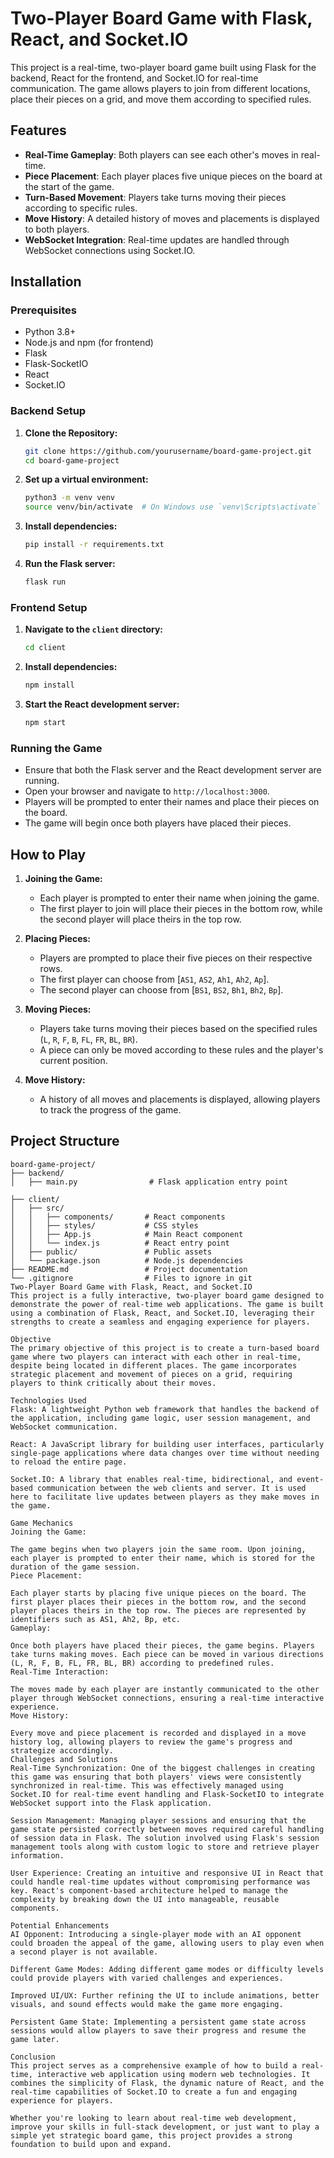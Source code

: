 # Two-Player Board Game with Flask, React, and Socket.IO

This project is a real-time, two-player board game built using Flask for the backend, React for the frontend, and Socket.IO for real-time communication. The game allows players to join from different locations, place their pieces on a grid, and move them according to specified rules.

## Features

- **Real-Time Gameplay**: Both players can see each other's moves in real-time.
- **Piece Placement**: Each player places five unique pieces on the board at the start of the game.
- **Turn-Based Movement**: Players take turns moving their pieces according to specific rules.
- **Move History**: A detailed history of moves and placements is displayed to both players.
- **WebSocket Integration**: Real-time updates are handled through WebSocket connections using Socket.IO.

## Installation

### Prerequisites

- Python 3.8+
- Node.js and npm (for frontend)
- Flask
- Flask-SocketIO
- React
- Socket.IO

### Backend Setup

1. **Clone the Repository:**

    ```bash
    git clone https://github.com/yourusername/board-game-project.git
    cd board-game-project
    ```

2. **Set up a virtual environment:**

    ```bash
    python3 -m venv venv
    source venv/bin/activate  # On Windows use `venv\Scripts\activate`
    ```

3. **Install dependencies:**

    ```bash
    pip install -r requirements.txt
    ```

4. **Run the Flask server:**

    ```bash
    flask run
    ```

### Frontend Setup

1. **Navigate to the `client` directory:**

    ```bash
    cd client
    ```

2. **Install dependencies:**

    ```bash
    npm install
    ```

3. **Start the React development server:**

    ```bash
    npm start
    ```

### Running the Game

- Ensure that both the Flask server and the React development server are running.
- Open your browser and navigate to `http://localhost:3000`.
- Players will be prompted to enter their names and place their pieces on the board.
- The game will begin once both players have placed their pieces.

## How to Play

1. **Joining the Game:**
   - Each player is prompted to enter their name when joining the game.
   - The first player to join will place their pieces in the bottom row, while the second player will place theirs in the top row.

2. **Placing Pieces:**
   - Players are prompted to place their five pieces on their respective rows.
   - The first player can choose from [`AS1`, `AS2`, `Ah1`, `Ah2`, `Ap`].
   - The second player can choose from [`BS1`, `BS2`, `Bh1`, `Bh2`, `Bp`].

3. **Moving Pieces:**
   - Players take turns moving their pieces based on the specified rules (`L`, `R`, `F`, `B`, `FL`, `FR`, `BL`, `BR`).
   - A piece can only be moved according to these rules and the player's current position.

4. **Move History:**
   - A history of all moves and placements is displayed, allowing players to track the progress of the game.

## Project Structure

```plaintext
board-game-project/
├── backend/
│   ├── main.py                # Flask application entry point

├── client/
│   ├── src/
│   │   ├── components/       # React components
│   │   ├── styles/           # CSS styles
│   │   ├── App.js            # Main React component
│   │   └── index.js          # React entry point
│   ├── public/               # Public assets
│   └── package.json          # Node.js dependencies
├── README.md                 # Project documentation
└── .gitignore                # Files to ignore in git
Two-Player Board Game with Flask, React, and Socket.IO
This project is a fully interactive, two-player board game designed to demonstrate the power of real-time web applications. The game is built using a combination of Flask, React, and Socket.IO, leveraging their strengths to create a seamless and engaging experience for players.

Objective
The primary objective of this project is to create a turn-based board game where two players can interact with each other in real-time, despite being located in different places. The game incorporates strategic placement and movement of pieces on a grid, requiring players to think critically about their moves.

Technologies Used
Flask: A lightweight Python web framework that handles the backend of the application, including game logic, user session management, and WebSocket communication.

React: A JavaScript library for building user interfaces, particularly single-page applications where data changes over time without needing to reload the entire page.

Socket.IO: A library that enables real-time, bidirectional, and event-based communication between the web clients and server. It is used here to facilitate live updates between players as they make moves in the game.

Game Mechanics
Joining the Game:

The game begins when two players join the same room. Upon joining, each player is prompted to enter their name, which is stored for the duration of the game session.
Piece Placement:

Each player starts by placing five unique pieces on the board. The first player places their pieces in the bottom row, and the second player places theirs in the top row. The pieces are represented by identifiers such as AS1, Ah2, Bp, etc.
Gameplay:

Once both players have placed their pieces, the game begins. Players take turns making moves. Each piece can be moved in various directions (L, R, F, B, FL, FR, BL, BR) according to predefined rules.
Real-Time Interaction:

The moves made by each player are instantly communicated to the other player through WebSocket connections, ensuring a real-time interactive experience.
Move History:

Every move and piece placement is recorded and displayed in a move history log, allowing players to review the game's progress and strategize accordingly.
Challenges and Solutions
Real-Time Synchronization: One of the biggest challenges in creating this game was ensuring that both players' views were consistently synchronized in real-time. This was effectively managed using Socket.IO for real-time event handling and Flask-SocketIO to integrate WebSocket support into the Flask application.

Session Management: Managing player sessions and ensuring that the game state persisted correctly between moves required careful handling of session data in Flask. The solution involved using Flask's session management tools along with custom logic to store and retrieve player information.

User Experience: Creating an intuitive and responsive UI in React that could handle real-time updates without compromising performance was key. React's component-based architecture helped to manage the complexity by breaking down the UI into manageable, reusable components.

Potential Enhancements
AI Opponent: Introducing a single-player mode with an AI opponent could broaden the appeal of the game, allowing users to play even when a second player is not available.

Different Game Modes: Adding different game modes or difficulty levels could provide players with varied challenges and experiences.

Improved UI/UX: Further refining the UI to include animations, better visuals, and sound effects would make the game more engaging.

Persistent Game State: Implementing a persistent game state across sessions would allow players to save their progress and resume the game later.

Conclusion
This project serves as a comprehensive example of how to build a real-time, interactive web application using modern web technologies. It combines the simplicity of Flask, the dynamic nature of React, and the real-time capabilities of Socket.IO to create a fun and engaging experience for players.

Whether you're looking to learn about real-time web development, improve your skills in full-stack development, or just want to play a simple yet strategic board game, this project provides a strong foundation to build upon and expand.

